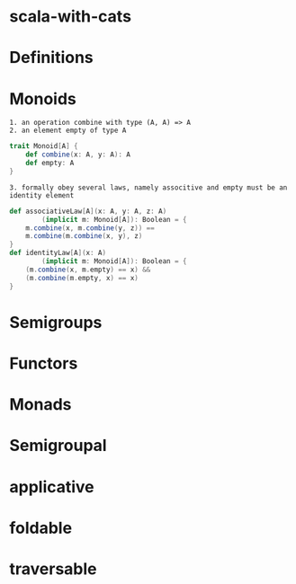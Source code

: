 # scala-with-cats

# Definitions


# Monoids
    1. an operation combine with type (A, A) => A
    2. an element empty of type A
```scala
trait Monoid[A] {
    def combine(x: A, y: A): A
    def empty: A
}
```    
    3. formally obey several laws, namely associtive and empty must be an identity element
```scala
def associativeLaw[A](x: A, y: A, z: A)
        (implicit m: Monoid[A]): Boolean = {
    m.combine(x, m.combine(y, z)) ==
    m.combine(m.combine(x, y), z)
}
def identityLaw[A](x: A)
        (implicit m: Monoid[A]): Boolean = {
    (m.combine(x, m.empty) == x) &&
    (m.combine(m.empty, x) == x)
}
```
# Semigroups
# Functors
# Monads
# Semigroupal
# applicative
# foldable
# traversable
